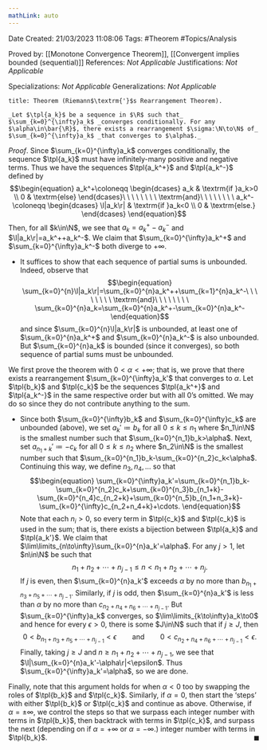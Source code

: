 ```yaml
---
mathLink: auto
---
```


<div class="topSpace"></div>

Date Created: 21/03/2023 11:08:06
Tags: #Theorem #Topics/Analysis

Proved by: [[Monotone Convergence Theorem]], [[Convergent implies bounded (sequential)]]
References: _Not Applicable_
Justifications: _Not Applicable_

Specializations: _Not Applicable_
Generalizations: _Not Applicable_

``` ad-Theorem
title: Theorem (Riemann$\textrm{'}$s Rearrangement Theorem).

_Let $\tpl{a_k}$ be a sequence in $\R$ such that_ $\sum_{k=0}^{\infty}a_k$ _converges conditionally. For any $\alpha\in\bar{\R}$, there exists a rearrangement $\sigma:\N\to\N$ of_ $\sum_{k=0}^{\infty}a_k$ _that converges to $\alpha$._

```

_Proof_. Since $\sum_{k=0}^{\infty}a_k$ converges conditionally, the sequence $\tpl{a_k}$ must have infinitely-many positive and negative terms. Thus we have the sequences $\tpl{a_k^+}$ and $\tpl{a_k^-}$ defined by
$$\begin{equation}
    a_k^+\coloneqq
    \begin{dcases}
        a_k & \textrm{if }a_k>0 \\
        0 & \textrm{else}
    \end{dcases}\ \ \ \ \ \ \ \ \textrm{and}\ \ \ \ \ \ \ \ a_k^-\coloneqq
    \begin{dcases}
        \l|a_k\r| & \textrm{if }a_k<0 \\
        0 & \textrm{else.}
    \end{dcases}
\end{equation}$$
Then, for all $k\in\N$, we see that $a_k=a_k^+-a_k^-$ and $\l|a_k\r|=a_k^++a_k^-$. We claim that $\sum_{k=0}^{\infty}a_k^+$ and $\sum_{k=0}^{\infty}a_k^-$ both diverge to $+\infty$.
* It suffices to show that each sequence of partial sums is unbounded. Indeed, observe that
$$\begin{equation}
    \sum_{k=0}^{n}\l|a_k\r|=\sum_{k=0}^{n}a_k^++\sum_{k=1}^{n}a_k^-\ \ \ \ \ \ \ \ \textrm{and}\ \ \ \ \ \ \ \ \sum_{k=0}^{n}a_k=\sum_{k=0}^{n}a_k^+-\sum_{k=0}^{n}a_k^-
\end{equation}$$
and since $\sum_{k=0}^{n}\l|a_k\r|$ is unbounded, at least one of $\sum_{k=0}^{n}a_k^+$ and $\sum_{k=0}^{n}a_k^-$ is also unbounded. But $\sum_{k=0}^{n}a_k$ is bounded (since it converges), so both sequence of partial sums must be unbounded.

We first prove the theorem with $0<\alpha<+\infty$; that is, we prove that there exists a rearrangement $\sum_{k=0}^{\infty}a_k'$ that converges to $\alpha$. Let $\tpl{b_k}$ and $\tpl{c_k}$ be the sequences $\tpl{a_k^+}$ and $\tpl{a_k^-}$ in the same respective order but with all $0$$\textrm{'}$s omitted. We may do so since they do not contribute anything to the sum.
* Since both $\sum_{k=0}^{\infty}b_k$ and $\sum_{k=0}^{\infty}c_k$ are unbounded (above), we set $a_k'\coloneqq b_k$ for all $0\leq k\leq n_1$ where $n_1\in\N$ is the smallest number such that $\sum_{k=0}^{n_1}b_k>\alpha$. Next, set $a_{n_1+k}'\coloneqq-c_k$ for all $0\leq k\leq n_2$ where $n_2\in\N$ is the smallest number such that $\sum_{k=0}^{n_1}b_k-\sum_{k=0}^{n_2}c_k<\alpha$. Continuing this way, we define $n_3,n_4,\dots$ so that
$$\begin{equation}
    \sum_{k=0}^{\infty}a_k'=\sum_{k=0}^{n_1}b_k-\sum_{k=0}^{n_2}c_k+\sum_{k=0}^{n_3}b_{n_1+k}-\sum_{k=0}^{n_4}c_{n_2+k}+\sum_{k=0}^{n_5}b_{n_1+n_3+k}-\sum_{k=0}^{\infty}c_{n_2+n_4+k}+\cdots.
\end{equation}$$
Note that each $n_i>0$, so every term in $\tpl{c_k}$ and $\tpl{c_k}$ is used in the sum; that is, there exists a bijection between $\tpl{a_k}$ and $\tpl{a_k'}$. We claim that $\lim\limits_{n\to\infty}\sum_{k=0}^{n}a_k'=\alpha$. For any $j>1$, let $n\in\N$ be such that
$$\begin{equation}
    n_1+n_2+\cdots+n_{j-1}\leq n<n_1+n_2+\cdots+n_j.
\end{equation}$$
If $j$ is even, then $\sum_{k=0}^{n}a_k'$ exceeds $\alpha$ by no more than $b_{n_1+n_3+n_5+\cdots+n_{j-1}}$. Similarly, if $j$ is odd, then $\sum_{k=0}^{n}a_k'$ is less than $\alpha$ by no more than $c_{n_2+n_4+n_6+\cdots+n_{j-1}}$. But $\sum_{k=0}^{\infty}a_k$ converges, so $\lim\limits_{k\to\infty}a_k\to0$ and hence for every $\epsilon>0$, there is some $J\in\N$ such that if $j\geq J$, then
$$\begin{equation}
    0<b_{n_1+n_3+n_5+\cdots+n_{j-1}}<\epsilon\ \ \ \ \ \ \ \ \textrm{and}\ \ \ \ \ \ \ \ 0<c_{n_2+n_4+n_6+\cdots+n_{j-1}}<\epsilon.
\end{equation}$$
Finally, taking $j\geq J$ and $n\geq n_1+n_2+\cdots+n_{j-1}$, we see that $\l|\sum_{k=0}^{n}a_k'-\alpha\r|<\epsilon$. Thus $\sum_{k=0}^{\infty}a_k'=\alpha$, so we are done.

Finally, note that this argument holds for when $\alpha<0$ too by swapping the roles of $\tpl{b_k}$ and $\tpl{c_k}$. Similarly, if $\alpha=0$, then start the $\textrm{`}$steps$\textrm{'}$ with either $\tpl{b_k}$ or $\tpl{c_k}$ and continue as above. Otherwise, if $\alpha=\pm\infty$, we control the steps so that we surpass each integer number with terms in $\tpl{b_k}$, then backtrack with terms in $\tpl{c_k}$, and surpass the next (depending on if $\alpha=+\infty$ or $\alpha=-\infty$.) integer number with terms in $\tpl{b_k}$.<span style="float:right;">$\blacksquare$</span>
